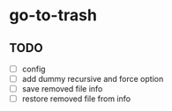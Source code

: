 # go-to-trash

## TODO

- [ ] config
- [ ] add dummy recursive and force option
- [ ] save removed file info
- [ ] restore removed file from info
